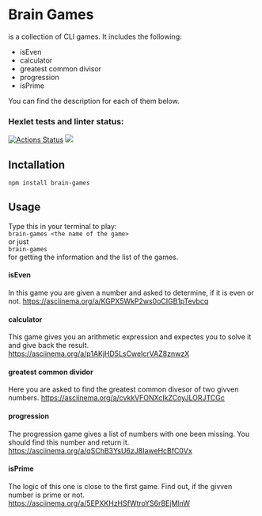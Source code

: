 # Brain Games
is a collection of CLI games. It includes the following:
+ isEven
+ calculator
+ greatest common divisor
+ progression
+ isPrime  

You can find the description for each of them below.

### Hexlet tests and linter status:
[![Actions Status](https://github.com/Melfeynman/frontend-project-44/workflows/hexlet-check/badge.svg)](https://github.com/Melfeynman/frontend-project-44/actions)
<a href="https://codeclimate.com/github/Melfeynman/frontend-project-44/maintainability"><img src="https://api.codeclimate.com/v1/badges/5dbd71a0fc9913ff034d/maintainability" /></a>

## Inctallation
`npm install brain-games`

## Usage
Type this in your terminal to play:  
`brain-games <the name of the game>`  
or just  
`brain-games`  
for getting the information and the list of the games.

#### isEven
In this game you are given a number and asked to determine, if it is even or not. 
  https://asciinema.org/a/KGPX5WkP2ws0oCIGB1pTevbcq
  
#### calculator
This game gives you an arithmetic expression and expectes you to solve it and give back the result.  
  https://asciinema.org/a/p1AKjHD5LsCweIcrVAZ8znwzX
  
#### greatest common dividor
Here you are asked to find the greatest common divesor of two givven numbers. 
  https://asciinema.org/a/cvkkVFONXcIkZCoyJLORJTCGc
  
#### progression
The progression game gives a list of numbers with one been missing. You should find this number and return it.  
  https://asciinema.org/a/qSChB3YsU6zJ8IaweHcBfC0Vx
  

#### isPrime
The logic of this one is close to the first game. Find out, if the givven number is prime or not.  
  https://asciinema.org/a/5EPXKHzHSfWtroYS6rBEjMlnW
